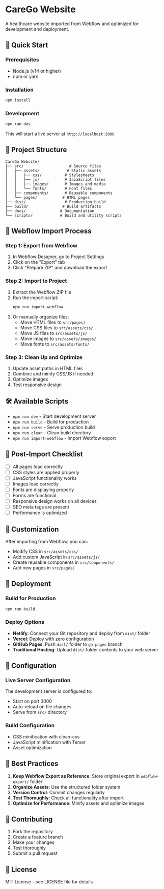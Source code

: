 # CareGo Website

A healthcare website imported from Webflow and optimized for development and deployment.

## 🚀 Quick Start

### Prerequisites
- Node.js (v14 or higher)
- npm or yarn

### Installation
```bash
npm install
```

### Development
```bash
npm run dev
```
This will start a live server at `http://localhost:3000`

## 📁 Project Structure

```
CareGo Website/
├── src/                    # Source files
│   ├── assets/            # Static assets
│   │   ├── css/          # Stylesheets
│   │   ├── js/           # JavaScript files
│   │   ├── images/       # Images and media
│   │   └── fonts/        # Font files
│   ├── components/       # Reusable components
│   └── pages/           # HTML pages
├── dist/                 # Production build
├── build/               # Build artifacts
├── docs/               # Documentation
└── scripts/            # Build and utility scripts
```

## 🔄 Webflow Import Process

### Step 1: Export from Webflow
1. In Webflow Designer, go to Project Settings
2. Click on the "Export" tab
3. Click "Prepare ZIP" and download the export

### Step 2: Import to Project
1. Extract the Webflow ZIP file
2. Run the import script:
   ```bash
   npm run import-webflow
   ```
3. Or manually organize files:
   - Move HTML files to `src/pages/`
   - Move CSS files to `src/assets/css/`
   - Move JS files to `src/assets/js/`
   - Move images to `src/assets/images/`
   - Move fonts to `src/assets/fonts/`

### Step 3: Clean Up and Optimize
1. Update asset paths in HTML files
2. Combine and minify CSS/JS if needed
3. Optimize images
4. Test responsive design

## 🛠 Available Scripts

- `npm run dev` - Start development server
- `npm run build` - Build for production
- `npm run serve` - Serve production build
- `npm run clean` - Clean build directory
- `npm run import-webflow` - Import Webflow export

## 📝 Post-Import Checklist

- [ ] All pages load correctly
- [ ] CSS styles are applied properly
- [ ] JavaScript functionality works
- [ ] Images load correctly
- [ ] Fonts are displaying properly
- [ ] Forms are functional
- [ ] Responsive design works on all devices
- [ ] SEO meta tags are present
- [ ] Performance is optimized

## 🎨 Customization

After importing from Webflow, you can:
- Modify CSS in `src/assets/css/`
- Add custom JavaScript in `src/assets/js/`
- Create reusable components in `src/components/`
- Add new pages in `src/pages/`

## 🚀 Deployment

### Build for Production
```bash
npm run build
```

### Deploy Options
- **Netlify**: Connect your Git repository and deploy from `dist/` folder
- **Vercel**: Deploy with zero configuration
- **GitHub Pages**: Push `dist/` folder to `gh-pages` branch
- **Traditional Hosting**: Upload `dist/` folder contents to your web server

## 🔧 Configuration

### Live Server Configuration
The development server is configured to:
- Start on port 3000
- Auto-reload on file changes
- Serve from `src/` directory

### Build Configuration
- CSS minification with clean-css
- JavaScript minification with Terser
- Asset optimization

## 📖 Best Practices

1. **Keep Webflow Export as Reference**: Store original export in `webflow-export/` folder
2. **Organize Assets**: Use the structured folder system
3. **Version Control**: Commit changes regularly
4. **Test Thoroughly**: Check all functionality after import
5. **Optimize for Performance**: Minify assets and optimize images

## 🤝 Contributing

1. Fork the repository
2. Create a feature branch
3. Make your changes
4. Test thoroughly
5. Submit a pull request

## 📄 License

MIT License - see LICENSE file for details

